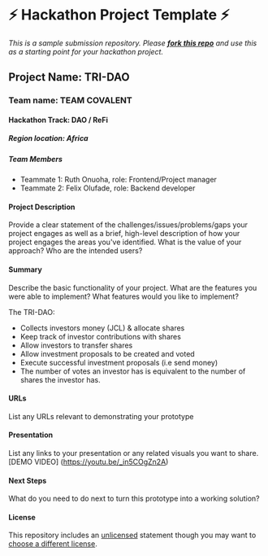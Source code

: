 
# ⚡ Hackathon Project Template ⚡
_This is a sample submission repository.
Please [__fork this repo__](https://help.github.com/articles/fork-a-repo/) and use this as a starting point for your hackathon project._

## Project Name: TRI-DAO

### Team name: TEAM COVALENT 

#### Hackathon Track: DAO / ReFi

##### Region location: Africa

##### Team Members
- Teammate 1: Ruth Onuoha, role: Frontend/Project manager
- Teammate 2: Felix Olufade, role: Backend developer

#### Project Description
Provide a clear statement of the challenges/issues/problems/gaps your project engages as well as a brief, high-level description of how your project engages the areas you've identified. What is the value of your approach? Who are the intended users?

#### Summary
Describe the basic functionality of your project. What are the features you were able to implement? What features would you like to implement? 

The TRI-DAO:

- Collects investors money (JCL) & allocate shares
- Keep track of investor contributions with shares
- Allow investors to transfer shares
- Allow investment proposals to be created and voted
- Execute successful investment proposals (i.e send money)
- The number of votes an investor has is equivalent to the number of shares the investor has.

#### URLs
List any URLs relevant to demonstrating your prototype

#### Presentation
List any links to your presentation or any related visuals you want to share. 
[DEMO VIDEO] (https://youtu.be/_in5COgZn2A)

#### Next Steps
What do you need to do next to turn this prototype into a working solution?

#### License
This repository includes an [unlicensed](http://unlicense.org/) statement though you may want to [choose a different license](https://choosealicense.com/).
